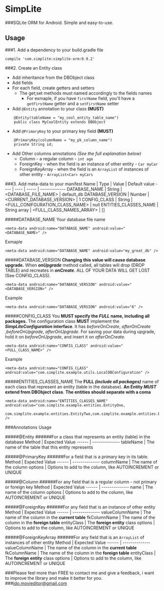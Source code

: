 # SimpLite
###SQLite ORM for Android. Simple and easy-to-use.

## Usage

###1. Add a dependency to your build.gradle file
```
compile 'com.simplite:simplite-orm:0.9.2'
```

###2. Create an Entity class
* Add inheritance from the DBObject class
* Add fields
* For each field, create getters and setters
    * The get;set methods must named accordingly to the fields names
        * For exmaple, if you have `firstName` field, you'll have a
        `getFirstName` getter and a `setFirstName` setter
* Add `@Entity` annotation to your class **(MUST)**
```
    @Entity(tableName = "my_cool_entity_table_name")
    public class MyCoolEntity extends DBObject
```
* Add `@PrimaryKey` to your primary key field **(MUST)**
```
    @PrimaryKey(columnName = "my_pk_column_name")
    private String id;
```
* Add  Other columns annotations *(See the full explanation below)*
    * Column - a regular column - ``int age``
    * ForeignKey - when the field is an instance of other entity -
     ``Car myCar``
    * ForeignKeyArray - when the field is an `ArrayList` of instances of other entity -
    ``ArrayList<Car> myCars``

###3. Add meta-data to your manifest
Name | Type | Value | Default value
---- | ---- | ----- | -------------
DATABASE_NAME | String | <DATABASE_FILE_NAME> | default_db
DATABASE_VERSION | Number | <CURRENT_DATABASE_VERSION> | 1
CONFIG_CLASS | String | <FULL_CONIFGURATION_CLASS_NAME> | null
ENTITIES_CLASSES_NAME | String array | <FULL_CLASS_NAMES_ARRAY> | []

#####DATABASE_NAME
Your database file name
```
<meta-data android:name="DATABASE_NAME" android:value="<DATABASE_NAME>" />
```
Exmaple
```
<meta-data android:name="DATABASE_NAME" android:value="my_great_db" />
```

#####DATABASE_VERSION
**Changing this value will cause database upgrade.**
When ***onUpgrade*** method called, all tables will drop (DROP TABLE)
and recreates in ***onCreate***. ALL OF YOUR DATA WILL GET LOST (See CONFIG_CLASS).
```
<meta-data android:name="DATABASE_VERSION" android:value="<DATABASE_VERSION>" />
```
Example
```
<meta-data android:name="DATABASE_VERSION" android:value="6" />
```

#####CONFIG_CLASS
You **MUST specify the *FULL* name, including all packages.**
The configuration class **MUST** implement the ***SimpLiteConfiguration* interface**.
It has *beforeOnCreate*, *afterOnCreate* ,*beforeOnUpgrade*, *afterOnUpgrade*.
For saving your data during upgrade, hold it on *beforeOnUpgrade*,
and insert it on *afterOnCreate*.
```
<meta-data android:name="CONFIG_CLASS" android:value="<FULL_CLASS_NAME>" />
```
Example
```
<meta-data android:name="CONFIG_CLASS" android:value="com.simplite.example.utils.LocalDBConfiguration" />
```

#####ENTITIES_CLASSES_NAME
The **FULL *(include all packages)*** name of each class
that represent an entity (table in the database).
**An Entity *MUST* extend from DBObject class**.
**The entities should separate with a coma**
```
<meta-data android:name="ENTITIES_CLASSES_NAME" android:value="com.simplite.example.entities.EntityOne,
            com.simplite.example.entities.EntityTwo,com.simplite.example.entities.EntityThree" />
```

###Annotations Usage

#####@Entity
######For a class that represents an entity (table) in the database
Method | Expected Value
------ | --------------
tableName | The name of the table that this entity represents

#####@PrimaryKey
######For a field that is a primary key in its table.
Method | Expected Value
------ | --------------
columnName | The name of the column
options | Options to add to the column, like AUTOINCREMENT or UNIQUE

#####@Column
######For any field that is a regular column - not primary or foreign key
Method | Expected Value
------ | --------------
name | The name of the column
options | Options to add to the column, like AUTOINCREMENT or UNIQUE

#####@ForeignKey
######For any field that is an instance of other entity
Method | Expected Value
------ | --------------
valueColumnName | The name of the column in the **current table**
fkColumnName | The name of the column in the **foreign table**
entityClass | The **foreign entity** class
options | Options to add to the column, like AUTOINCREMENT or UNIQUE

#####@ForeignKeyArray
######For any field that is an `ArrayList` of instances of other entity
Method | Expected Value
------ | --------------
valueColumnName | The name of the column in the **current table**
fkColumnName | The name of the column in the **foreign table**
entityClass | The **foreign entity** class
options | Options to add to the column, like AUTOINCREMENT or UNIQUE



###Please feel more than FREE to contact me and give a feedback, i want to improve the library and make it better for you.
###ido.movieditor@gmail.com
